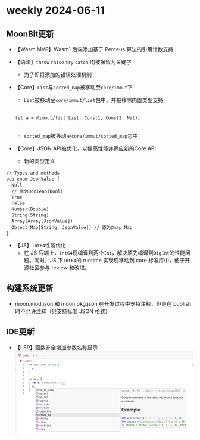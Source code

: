 # weekly 2024-06-11
## MoonBit更新

- 【Wasm MVP】Wasm1 后端添加基于 Perceus 算法的引用计数支持

- 【语法】`throw` `raise` `try` `catch` 均被保留为关键字
  - 为了即将添加的错误处理机制

- 【Core】`List`与`sorted_map`被移动至`core/immut`下
  - `List`被移动至`core/immut/list`包中，并被移除内置类型支持
  ```moonbit

  let a = @immut/list.List::Cons(1, Cons(2, Nil))


  ```
  - `sorted_map`被移动至`core/immut/sorted_map`包中

- 【Core】JSON API被优化，以提高性能并适应新的Core API
  - 新的类型定义
```moonbit
// Types and methods
pub enum JsonValue {
  Null
  // 原为Boolean(Bool)
  True
  False
  Number(Double)
  String(String)
  Array(Array[JsonValue])
  Object(Map[String, JsonValue]) // 原为@map.Map
}
```

- 【JS】`Int64`性能优化
  - 在 JS 后端上，`Int64`现编译到两个`Int`，解决原先编译到`BigInt`的性能问题。同时，JS 下`Int64`的 runtime 实现现移动到 core 标准库中，便于开源社区参与 review 和改进。

## 构建系统更新

- moon.mod.json 和 moon.pkg.json 在开发过程中支持注释，但是在 publish 时不允许注释（只支持标准 JSON 格式）

## IDE更新

- 【LSP】函数补全增加参数名称显示
![LSP.png](lsp.png)